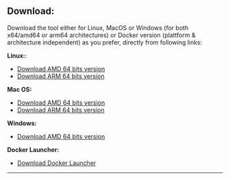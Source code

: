 ## Download:
Download the tool either for Linux, MacOS or Windows (for both x64/amd64 or arm64 architectures) or Docker version (plattform & architecture independent) as you prefer, directly from following links:

**Linux:**:  
  - [Download AMD 64 bits version](https://github.com/jaimetur/CloudPhotoMigrator/releases/download/v3.3.0-alpha/CloudPhotoMigrator_v3.3.0-alpha_linux_amd64.zip)  
  - [Download ARM 64 bits version](https://github.com/jaimetur/CloudPhotoMigrator/releases/download/v3.3.0-alpha/CloudPhotoMigrator_v3.3.0-alpha_linux_arm64.zip)  

**Mac OS:**
  - [Download AMD 64 bits version](https://github.com/jaimetur/CloudPhotoMigrator/releases/download/v3.3.0-alpha/CloudPhotoMigrator_v3.3.0-alpha_macos_amd64.zip)  
  - [Download ARM 64 bits version](https://github.com/jaimetur/CloudPhotoMigrator/releases/download/v3.3.0-alpha/CloudPhotoMigrator_v3.3.0-alpha_macos_arm64.zip)  

**Windows:**  
  - [Download AMD 64 bits version](https://github.com/jaimetur/CloudPhotoMigrator/releases/download/v3.3.0-alpha/CloudPhotoMigrator_v3.3.0-alpha_windows_amd64.zip)  

**Docker Launcher:**  
  - [Download Docker Launcher](https://github.com/jaimetur/CloudPhotoMigrator/releases/download/v3.3.0-alpha/CloudPhotoMigrator_v3.3.0-alpha_docker.zip)  

---